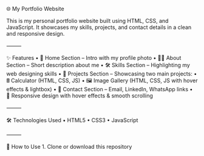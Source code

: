 🌐 My Portfolio Website

This is my personal portfolio website built using HTML, CSS, and JavaScript.
It showcases my skills, projects, and contact details in a clean and responsive design.

⸻

✨ Features
	•	📌 Home Section – Intro with my profile photo
	•	👩‍💻 About Section – Short description about me
	•	🛠 Skills Section – Highlighting my web designing skills
	•	📂 Projects Section – Showcasing two main projects:
	•	🖩 Calculator (HTML, CSS, JS)
	•	🖼 Image Gallery (HTML, CSS, JS with hover effects & lightbox)
	•	📧 Contact Section – Email, LinkedIn, WhatsApp links
	•	🎨 Responsive design with hover effects & smooth scrolling

⸻

🛠 Technologies Used
	•	HTML5
	•	CSS3
	•	JavaScript

⸻

🚀 How to Use
	1.	Clone or download this repository
